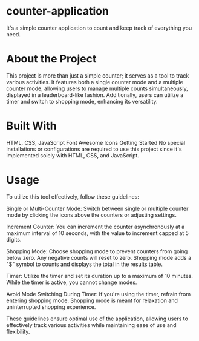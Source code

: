 # counter-application
It's a simple counter application to count and keep track of everything you need.

# About the Project
This project is more than just a simple counter; it serves as a tool to track various activities. It features both a single counter mode and a multiple counter mode, allowing users to manage multiple counts simultaneously, displayed in a leaderboard-like fashion. Additionally, users can utilize a timer and switch to shopping mode, enhancing its versatility.

# Built With
HTML, CSS, JavaScript
Font Awesome Icons
Getting Started
No special installations or configurations are required to use this project since it's implemented solely with HTML, CSS, and JavaScript.

# Usage
To utilize this tool effectively, follow these guidelines:

Single or Multi-Counter Mode: Switch between single or multiple counter mode by clicking the icons above the counters or adjusting settings.

Increment Counter: You can increment the counter asynchronously at a maximum interval of 10 seconds, with the value to increment capped at 5 digits.

Shopping Mode: Choose shopping mode to prevent counters from going below zero. Any negative counts will reset to zero. Shopping mode adds a "$" symbol to counts and displays the total in the results table.

Timer: Utilize the timer and set its duration up to a maximum of 10 minutes. While the timer is active, you cannot change modes.

Avoid Mode Switching During Timer: If you're using the timer, refrain from entering shopping mode. Shopping mode is meant for relaxation and uninterrupted shopping experience.

These guidelines ensure optimal use of the application, allowing users to effectively track various activities while maintaining ease of use and flexibility.
